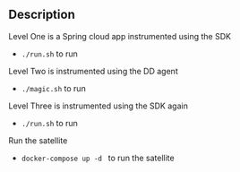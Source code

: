 ## Description
Level One is a Spring cloud app instrumented using the SDK
* `./run.sh` to run

Level Two is instrumented using the DD agent
* `./magic.sh` to run

Level Three is instrumented using the SDK again
* `./run.sh` to run

Run the satellite
* `docker-compose up -d ` to run the satellite



